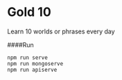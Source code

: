 # Gold 10
Learn 10 worlds or phrases every day

####Run

    npm run serve
    npm run mongoserve
    npm run apiserve